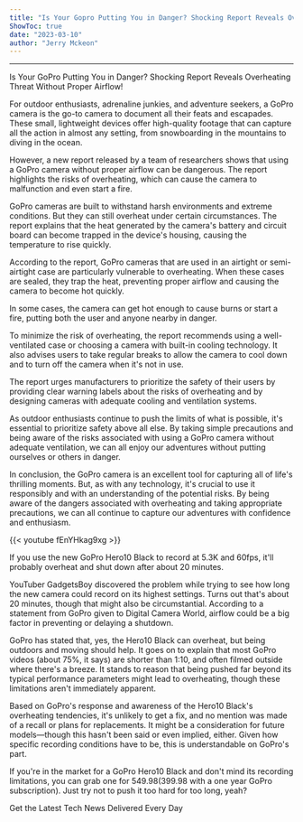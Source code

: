 ```yaml
---
title: "Is Your Gopro Putting You in Danger? Shocking Report Reveals Overheating Threat Without Proper Airflow!"
ShowToc: true 
date: "2023-03-10"
author: "Jerry Mckeon"
---
```

*****
Is Your GoPro Putting You in Danger? Shocking Report Reveals Overheating Threat Without Proper Airflow!

For outdoor enthusiasts, adrenaline junkies, and adventure seekers, a GoPro camera is the go-to camera to document all their feats and escapades. These small, lightweight devices offer high-quality footage that can capture all the action in almost any setting, from snowboarding in the mountains to diving in the ocean.

However, a new report released by a team of researchers shows that using a GoPro camera without proper airflow can be dangerous. The report highlights the risks of overheating, which can cause the camera to malfunction and even start a fire.

GoPro cameras are built to withstand harsh environments and extreme conditions. But they can still overheat under certain circumstances. The report explains that the heat generated by the camera's battery and circuit board can become trapped in the device's housing, causing the temperature to rise quickly.

According to the report, GoPro cameras that are used in an airtight or semi-airtight case are particularly vulnerable to overheating. When these cases are sealed, they trap the heat, preventing proper airflow and causing the camera to become hot quickly.

In some cases, the camera can get hot enough to cause burns or start a fire, putting both the user and anyone nearby in danger.

To minimize the risk of overheating, the report recommends using a well-ventilated case or choosing a camera with built-in cooling technology. It also advises users to take regular breaks to allow the camera to cool down and to turn off the camera when it's not in use.

The report urges manufacturers to prioritize the safety of their users by providing clear warning labels about the risks of overheating and by designing cameras with adequate cooling and ventilation systems.

As outdoor enthusiasts continue to push the limits of what is possible, it's essential to prioritize safety above all else. By taking simple precautions and being aware of the risks associated with using a GoPro camera without adequate ventilation, we can all enjoy our adventures without putting ourselves or others in danger.

In conclusion, the GoPro camera is an excellent tool for capturing all of life's thrilling moments. But, as with any technology, it's crucial to use it responsibly and with an understanding of the potential risks. By being aware of the dangers associated with overheating and taking appropriate precautions, we can all continue to capture our adventures with confidence and enthusiasm.

{{< youtube fEnYHkag9xg >}} 




If you use the new GoPro Hero10 Black to record at 5.3K and 60fps, it'll probably overheat and shut down after about 20 minutes.

 

YouTuber GadgetsBoy discovered the problem while trying to see how long the new camera could record on its highest settings. Turns out that's about 20 minutes, though that might also be circumstantial. According to a statement from GoPro given to Digital Camera World, airflow could be a big factor in preventing or delaying a shutdown.

 

GoPro has stated that, yes, the Hero10 Black can overheat, but being outdoors and moving should help. It goes on to explain that most GoPro videos (about 75%, it says) are shorter than 1:10, and often filmed outside where there's a breeze. It stands to reason that being pushed far beyond its typical performance parameters might lead to overheating, though these limitations aren't immediately apparent.

 

Based on GoPro's response and awareness of the Hero10 Black's overheating tendencies, it's unlikely to get a fix, and no mention was made of a recall or plans for replacements. It might be a consideration for future models—though this hasn't been said or even implied, either. Given how specific recording conditions have to be, this is understandable on GoPro's part.

 

If you're in the market for a GoPro Hero10 Black and don't mind its recording limitations, you can grab one for $549.98 ($399.98 with a one year GoPro subscription). Just try not to push it too hard for too long, yeah?

 

Get the Latest Tech News Delivered Every Day




